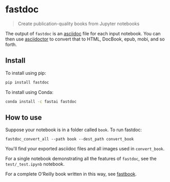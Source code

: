 
# fastdoc
> Create publication-quality books from Jupyter notebooks


The output of `fastdoc` is an [asciidoc](https://asciidoc.org/) file for each input notebook. You can then use [asciidoctor](https://asciidoctor.org/) to convert that to HTML, DocBook, epub, mobi, and so forth.

## Install

To install using pip:

```bash
pip install fastdoc
```

To install using Conda:

```bash
conda install -c fastai fastdoc
```

## How to use

Suppose your notebook is in a folder called `book`. To run fastdoc:

`fastdoc_convert_all --path book --dest_path convert_book` 

You'll find your exported asciidoc files and all images used in `convert_book`. 

For a single notebook demonstrating all the features of `fastdoc`, see the `test/_test.ipynb` notebook. 

For a complete O'Reilly book written in this way, see [fastbook](https://github.com/fastai/fastbook/).
